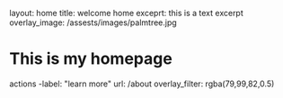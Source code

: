 layout: home 
title: welcome home 
exceprt: this is a text excerpt 
overlay_image: /assests/images/palmtree.jpg 
# This is my homepage 
actions 
-label: "learn more" 
url: /about 
overlay_filter: rgba(79,99,82,0.5)

